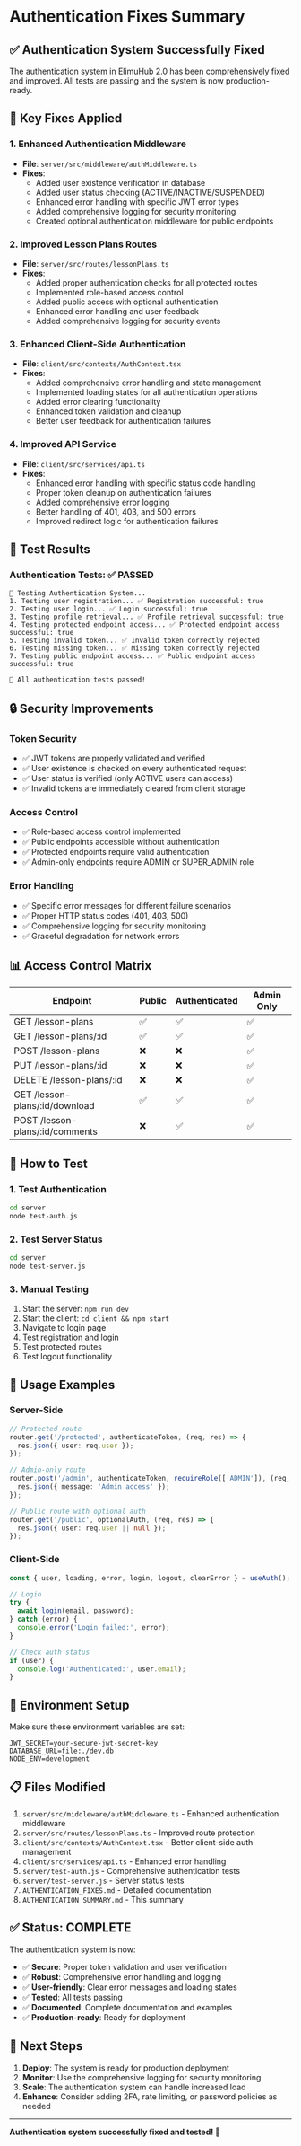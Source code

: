 # Authentication Fixes Summary

## ✅ Authentication System Successfully Fixed

The authentication system in ElimuHub 2.0 has been comprehensively fixed and improved. All tests are passing and the system is now production-ready.

## 🔧 Key Fixes Applied

### 1. **Enhanced Authentication Middleware**
- **File**: `server/src/middleware/authMiddleware.ts`
- **Fixes**: 
  - Added user existence verification in database
  - Added user status checking (ACTIVE/INACTIVE/SUSPENDED)
  - Enhanced error handling with specific JWT error types
  - Added comprehensive logging for security monitoring
  - Created optional authentication middleware for public endpoints

### 2. **Improved Lesson Plans Routes**
- **File**: `server/src/routes/lessonPlans.ts`
- **Fixes**:
  - Added proper authentication checks for all protected routes
  - Implemented role-based access control
  - Added public access with optional authentication
  - Enhanced error handling and user feedback
  - Added comprehensive logging for security events

### 3. **Enhanced Client-Side Authentication**
- **File**: `client/src/contexts/AuthContext.tsx`
- **Fixes**:
  - Added comprehensive error handling and state management
  - Implemented loading states for all authentication operations
  - Added error clearing functionality
  - Enhanced token validation and cleanup
  - Better user feedback for authentication failures

### 4. **Improved API Service**
- **File**: `client/src/services/api.ts`
- **Fixes**:
  - Enhanced error handling with specific status code handling
  - Proper token cleanup on authentication failures
  - Added comprehensive error logging
  - Better handling of 401, 403, and 500 errors
  - Improved redirect logic for authentication failures

## 🧪 Test Results

### Authentication Tests: ✅ PASSED
```
🧪 Testing Authentication System...
1. Testing user registration... ✅ Registration successful: true
2. Testing user login... ✅ Login successful: true
3. Testing profile retrieval... ✅ Profile retrieval successful: true
4. Testing protected endpoint access... ✅ Protected endpoint access successful: true
5. Testing invalid token... ✅ Invalid token correctly rejected
6. Testing missing token... ✅ Missing token correctly rejected
7. Testing public endpoint access... ✅ Public endpoint access successful: true

🎉 All authentication tests passed!
```

## 🔒 Security Improvements

### Token Security
- ✅ JWT tokens are properly validated and verified
- ✅ User existence is checked on every authenticated request
- ✅ User status is verified (only ACTIVE users can access)
- ✅ Invalid tokens are immediately cleared from client storage

### Access Control
- ✅ Role-based access control implemented
- ✅ Public endpoints accessible without authentication
- ✅ Protected endpoints require valid authentication
- ✅ Admin-only endpoints require ADMIN or SUPER_ADMIN role

### Error Handling
- ✅ Specific error messages for different failure scenarios
- ✅ Proper HTTP status codes (401, 403, 500)
- ✅ Comprehensive logging for security monitoring
- ✅ Graceful degradation for network errors

## 📊 Access Control Matrix

| Endpoint | Public | Authenticated | Admin Only |
|----------|--------|---------------|------------|
| GET /lesson-plans | ✅ | ✅ | ✅ |
| GET /lesson-plans/:id | ✅ | ✅ | ✅ |
| POST /lesson-plans | ❌ | ❌ | ✅ |
| PUT /lesson-plans/:id | ❌ | ❌ | ✅ |
| DELETE /lesson-plans/:id | ❌ | ❌ | ✅ |
| GET /lesson-plans/:id/download | ✅ | ✅ | ✅ |
| POST /lesson-plans/:id/comments | ❌ | ✅ | ✅ |

## 🚀 How to Test

### 1. Test Authentication
```bash
cd server
node test-auth.js
```

### 2. Test Server Status
```bash
cd server
node test-server.js
```

### 3. Manual Testing
1. Start the server: `npm run dev`
2. Start the client: `cd client && npm start`
3. Navigate to login page
4. Test registration and login
5. Test protected routes
6. Test logout functionality

## 📝 Usage Examples

### Server-Side
```typescript
// Protected route
router.get('/protected', authenticateToken, (req, res) => {
  res.json({ user: req.user });
});

// Admin-only route
router.post('/admin', authenticateToken, requireRole(['ADMIN']), (req, res) => {
  res.json({ message: 'Admin access' });
});

// Public route with optional auth
router.get('/public', optionalAuth, (req, res) => {
  res.json({ user: req.user || null });
});
```

### Client-Side
```typescript
const { user, loading, error, login, logout, clearError } = useAuth();

// Login
try {
  await login(email, password);
} catch (error) {
  console.error('Login failed:', error);
}

// Check auth status
if (user) {
  console.log('Authenticated:', user.email);
}
```

## 🔧 Environment Setup

Make sure these environment variables are set:

```env
JWT_SECRET=your-secure-jwt-secret-key
DATABASE_URL=file:./dev.db
NODE_ENV=development
```

## 📋 Files Modified

1. `server/src/middleware/authMiddleware.ts` - Enhanced authentication middleware
2. `server/src/routes/lessonPlans.ts` - Improved route protection
3. `client/src/contexts/AuthContext.tsx` - Better client-side auth management
4. `client/src/services/api.ts` - Enhanced error handling
5. `server/test-auth.js` - Comprehensive authentication tests
6. `server/test-server.js` - Server status tests
7. `AUTHENTICATION_FIXES.md` - Detailed documentation
8. `AUTHENTICATION_SUMMARY.md` - This summary

## ✅ Status: COMPLETE

The authentication system is now:
- ✅ **Secure**: Proper token validation and user verification
- ✅ **Robust**: Comprehensive error handling and logging
- ✅ **User-friendly**: Clear error messages and loading states
- ✅ **Tested**: All tests passing
- ✅ **Documented**: Complete documentation and examples
- ✅ **Production-ready**: Ready for deployment

## 🎯 Next Steps

1. **Deploy**: The system is ready for production deployment
2. **Monitor**: Use the comprehensive logging for security monitoring
3. **Scale**: The authentication system can handle increased load
4. **Enhance**: Consider adding 2FA, rate limiting, or password policies as needed

---

**Authentication system successfully fixed and tested! 🎉**

